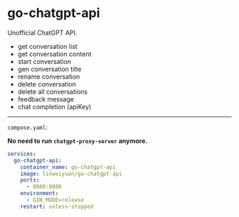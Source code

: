# go-chatgpt-api

Unofficial ChatGPT API.

- get conversation list
- get conversation content
- start conversation
- gen conversation title
- rename conversation
- delete conversation
- delete all conversations
- feedback message
- chat completion (apiKey)

---

`compose.yaml`:

**No need to run `chatgpt-proxy-server` anymore.**

```yaml
services:
  go-chatgpt-api:
    container_name: go-chatgpt-api
    image: linweiyuan/go-chatgpt-api
    ports:
      - 8080:8080
    environment:
      - GIN_MODE=release
    restart: unless-stopped
```
